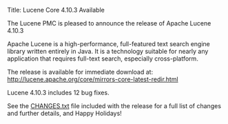 Title: Lucene Core 4.10.3 Available

The Lucene PMC is pleased to announce the release of Apache Lucene 4.10.3

Apache Lucene is a high-performance, full-featured text search engine
library written entirely in Java. It is a technology suitable for nearly
any application that requires full-text search, especially cross-platform.

The release is available for immediate download at:
 <http://lucene.apache.org/core/mirrors-core-latest-redir.html>

Lucene 4.10.3 includes 12 bug fixes.

See the [CHANGES.txt](/core/4_10_3/changes/Changes.html) file included with the
release for a full list of changes and further details, and Happy Holidays!

